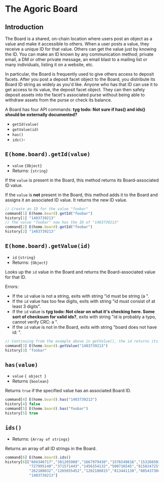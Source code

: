 # The Agoric Board

## Introduction

The Board is a shared, on-chain location where users post an object as a value and make
it accessible to others. When a user posts a value, they receive a unique ID 
for that value. Others can get the value just by knowing the ID. You can make 
an ID known by any communication method; private email, a DM or other private 
message, an email blast to a mailing list or many individuals, listing it on a website, etc.

In particular, the Board is frequently used to give others access to deposit
facets. After you post a deposit facet object to the Board, you distribute its
Board ID string as widely as you'd like. Anyone who has that ID can use it to
get access to its value, the deposit facet object. They can then safely deposit
assets into the facet's associated purse without being able to withdraw assets
from the purse or check its balance.

A Board has four API commands: **tyg todo: Not sure if has() and ids() should be externally documented?**
- `getId(value)`
- `getValue(id)`
- `has()`
- `ids()`-

## `E(home.board).getId(value)`
- `value` `{Object}`
- Returns: `{string}`

If the `value` is present in the Board, this method returns its Board-associated ID value. 

If the `value` is **not** present in the Board, this method adds it to the Board and assigns it
an associated ID value. It returns the new ID value.

```js
// Create an ID for the value "foobar"
command[1] E(home.board).getId("foobar")
history[1] "1403739213"
// The value "foobar" now has the ID of "1403739213"
command[2] E(home.board).getId("foobar")
history[2] "1403739213"
```

## `E(home.board).getValue(id)`
- `id` `{string}`
- Returns: `{Object}`

Looks up the `id` value in the Board and returns the Board-associated value for that ID.

Errors:
- If the `id` value is not a string, exits with string "id must be string (a <type of the argument>".
- If the `id` value has too few digits, exits with string "id must consist of at least 3 digits".
- If the `id` value is **tyg todo: Not clear on what it's checking here. Some sort of checksum for valid ids?**, exits with string "id is probably a typo, cannot verify CRC: a <type of the argument>".
- If the `id` value is not in the Board, exits with string "board does not have id: <id>".
```js
// Continuing from the example above in getValue(), the id returns its associated value
command[3] E(home.board).getValue("1403739213")
history[3] "foobar"
```  
  
## `has(value)`
- `value` `{ object }`
- Returns `{boolean}`

Returns `true` if the specified value has an associated Board ID.

```js
command[4] E(home.board).has("1403739213")
history[4] false
command[5] E(home.board).has("foobar")
history[5] true
```

## `ids()`
- Returns: `{Array of strings}`

Returns an array of all ID strings in the Board. 

```js
command[6] E(home.board).ids()
history[6]["604346717","381205908","1667979430","1576549616","1532665031",
           "727995140","371571443","1456154132","500716545","815824725",
           "262188032","1265655452","1202180815","813441138","605437304",
           "1403739213"]
```


